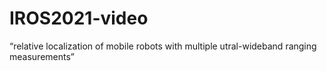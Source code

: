 # IROS2021-video
“relative localization of mobile robots with multiple utral-wideband ranging measurements”
